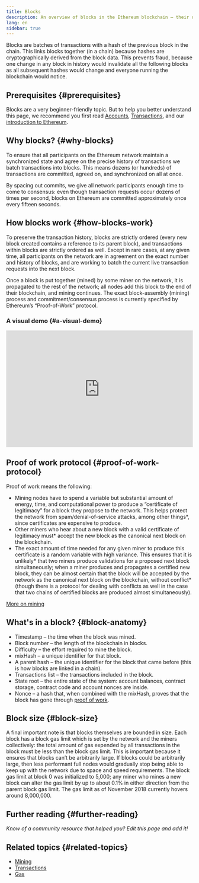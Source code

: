 ```yaml
---
title: Blocks
description: An overview of blocks in the Ethereum blockchain – their data structure, why they're needed, and how they're made.
lang: en
sidebar: true
---
```


Blocks are batches of transactions with a hash of the previous block in the chain. This links blocks together (in a chain) because hashes are cryptographically derived from the block data. This prevents fraud, because one change in any block in history would invalidate all the following blocks as all subsequent hashes would change and everyone running the blockchain would notice.

## Prerequisites {#prerequisites}

Blocks are a very beginner-friendly topic. But to help you better understand this page, we recommend you first read [Accounts](/en/developers/docs/accounts/), [Transactions](/en/developers/docs/transactions/), and our [introduction to Ethereum](/en/developers/docs/intro-to-ethereum/).

<!--The content below was provided by Brian Gu with exception of "what's in a block"-->

## Why blocks? {#why-blocks}

To ensure that all participants on the Ethereum network maintain a synchronized state and agree on the precise history of transactions we batch transactions into blocks. This means dozens (or hundreds) of transactions are committed, agreed on, and synchronized on all at once.

By spacing out commits, we give all network participants enough time to come to consensus: even though transaction requests occur dozens of times per second, blocks on Ethereum are committed approximately once every fifteen seconds.

## How blocks work {#how-blocks-work}

To preserve the transaction history, blocks are strictly ordered (every new block created contains a reference to its parent block), and transactions within blocks are strictly ordered as well. Except in rare cases, at any given time, all participants on the network are in agreement on the exact number and history of blocks, and are working to batch the current live transaction requests into the next block.

Once a block is put together (mined) by some miner on the network, it is propagated to the rest of the network; all nodes add this block to the end of their blockchain, and mining continues. The exact block-assembly (mining) process and commitment/consensus process is currently specified by Ethereum’s “Proof-of-Work” protocol.

### A visual demo {#a-visual-demo}

<iframe width="100%" height="315" src="https://www.youtube.com/embed/_160oMzblY8" frameborder="0" allow="accelerometer; autoplay; clipboard-write; encrypted-media; gyroscope; picture-in-picture" allowfullscreen></iframe>

## Proof of work protocol {#proof-of-work-protocol}

Proof of work means the following:

- Mining nodes have to spend a variable but substantial amount of energy, time, and computational power to produce a “certificate of legitimacy” for a block they propose to the network. This helps protect the network from spam/denial-of-service attacks, among other things\*, since certificates are expensive to produce.
- Other miners who hear about a new block with a valid certificate of legitimacy must\* accept the new block as the canonical next block on the blockchain.
- The exact amount of time needed for any given miner to produce this certificate is a random variable with high variance. This ensures that it is unlikely* that two miners produce validations for a proposed next block simultaneously; when a miner produces and propagates a certified new block, they can be almost certain that the block will be accepted by the network as the canonical next block on the blockchain, without conflict* (though there is a protocol for dealing with conflicts as well in the case that two chains of certified blocks are produced almost simultaneously).

[More on mining](/en/developers/docs/consensus-mechanisms/pow/mining/)

## What's in a block? {#block-anatomy}

- Timestamp – the time when the block was mined.
- Block number – the length of the blockchain in blocks.
- Difficulty – the effort required to mine the block.
- mixHash – a unique identifier for that block.
- A parent hash – the unique identifier for the block that came before (this is how blocks are linked in a chain).
- Transactions list – the transactions included in the block.
- State root – the entire state of the system: account balances, contract storage, contract code and account nonces are inside.
- Nonce – a hash that, when combined with the mixHash, proves that the block has gone through [proof of work](/developers/docs/consensus-mechanisms/pow/).

## Block size {#block-size}

A final important note is that blocks themselves are bounded in size. Each block has a block gas limit which is set by the network and the miners collectively: the total amount of gas expended by all transactions in the block must be less than the block gas limit. This is important because it ensures that blocks can’t be arbitrarily large. If blocks could be arbitrarily large, then less performant full nodes would gradually stop being able to keep up with the network due to space and speed requirements. The block gas limit at block 0 was initialized to 5,000; any miner who mines a new block can alter the gas limit by up to about 0.1% in either direction from the parent block gas limit. The gas limit as of November 2018 currently hovers around 8,000,000.

## Further reading {#further-reading}

_Know of a community resource that helped you? Edit this page and add it!_

## Related topics {#related-topics}

- [Mining](/en/developers/docs/consensus-mechanisms/pow/mining/)
- [Transactions](/en/developers/docs/transactions/)
- [Gas](/en/developers/docs/gas/)
